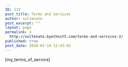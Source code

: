 ```yaml
---
ID: 115
post_title: Terms and Services
author: sultenate
post_excerpt: ""
layout: page
permalink: >
  http://sultenate.byethost5.com/terms-and-services-2/
published: true
post_date: 2018-03-14 12:43:02
---
```

[my_terms_of_service]